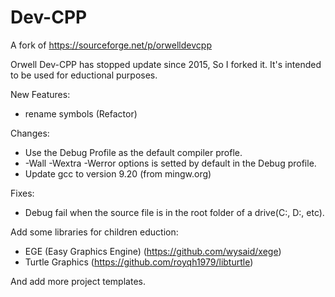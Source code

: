 # Dev-CPP
A fork of https://sourceforge.net/p/orwelldevcpp

Orwell Dev-CPP has stopped update since 2015, So I forked it. 
It's intended to be used for eductional purposes.

New Features:
  * rename symbols (Refactor)
  
Changes:
  * Use the Debug Profile as the default compiler profle.
  * -Wall -Wextra -Werror options is setted by default in the Debug profile.
  * Update gcc to version 9.20 (from mingw.org)
  
Fixes:
  * Debug fail when the source file is in the root folder of a drive(C:, D:, etc).
  
Add some libraries for children eduction:
  * EGE (Easy Graphics Engine)  (https://github.com/wysaid/xege)
  * Turtle Graphics (https://github.com/royqh1979/libturtle)

And add more project templates.
  

